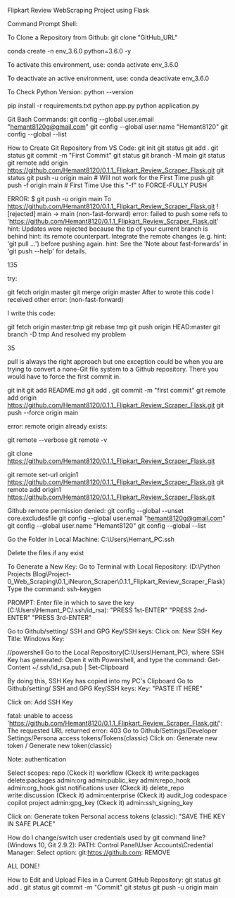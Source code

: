 Flipkart Review WebScraping Project using Flask

Command Prompt Shell:

To Clone a Repository from Github:
git clone "GitHub_URL"

conda create -n env_3.6.0 python=3.6.0 -y

To activate this environment, use:
conda activate env_3.6.0

To deactivate an active environment, use:
conda deactivate env_3.6.0

To Check Python Version:
python --version

pip install -r requirements.txt
python app.py
python application.py

Git Bash Commands:
git config --global user.email "hemant8120g@gmail.com"
git config --global user.name "Hemant8120"
git config --global --list

How to Create Git Repository from VS Code:
git init
git status
git add .
git status
git commit -m "First Commit"
git status
git branch -M main
git status
git remote add origin https://github.com/Hemant8120/0.1.1_Flipkart_Review_Scraper_Flask.git
git status
git push -u origin main # Will not work for the First Time push
git push -f origin main # First Time Use this "-f" to FORCE-FULLY PUSH

ERROR:
$ git push -u origin main
To https://github.com/Hemant8120/0.1.1_Flipkart_Review_Scraper_Flask.git
! [rejected] main -> main (non-fast-forward)
error: failed to push some refs to 'https://github.com/Hemant8120/0.1.1_Flipkart_Review_Scraper_Flask.git'  
hint: Updates were rejected because the tip of your current branch is behind
hint: its remote counterpart. Integrate the remote changes (e.g.
hint: 'git pull ...') before pushing again.
hint: See the 'Note about fast-forwards' in 'git push --help' for details.

135

try:

git fetch origin master
git merge origin master
After to wrote this code I received other error: (non-fast-forward)

I write this code:

git fetch origin master:tmp
git rebase tmp
git push origin HEAD:master
git branch -D tmp
And resolved my problem

35

pull is always the right approach but one exception could be when you are trying to convert a none-Git file system to a Github repository. There you would have to force the first commit in.

git init
git add README.md
git add .
git commit -m "first commit"
git remote add origin https://github.com/Hemant8120/0.1.1_Flipkart_Review_Scraper_Flask.git
git push --force origin main

error: remote origin already exists:

git remote --verbose
git remote -v

git clone https://github.com/Hemant8120/0.1.1_Flipkart_Review_Scraper_Flask.git

git remote set-url origin1 https://github.com/Hemant8120/0.1.1_Flipkart_Review_Scraper_Flask.git
git remote add origin1 https://github.com/Hemant8120/0.1.1_Flipkart_Review_Scraper_Flask.git

Github remote permission denied:
git config --global --unset core.excludesfile
git config --global user.email "hemant8120g@gmail.com"
git config --global user.name "Hemant8120"
git config --global --list

Go the Folder in Local Machine:
C:\Users\Hemant_PC\.ssh

Delete the files if any exist

To Generate a New Key:
Go to Terminal with Local Repository: (D:\Python Projects Blog\Project-0_Web_Scraping\0.1_iNeuron_Scraper\0.1.1_Flipkart_Review_Scraper_Flask)
Type the command:
ssh-keygen

PROMPT:
Enter file in which to save the key (C:\Users\Hemant_PC/.ssh/id_rsa): "PRESS 1st-ENTER" "PRESS 2nd-ENTER" "PRESS 3rd-ENTER"

Go to Github/setting/ SSH and GPG Key/SSH keys:
Click on: New SSH Key
Title: Windows
Key:

//powershell
Go to the Local Repository(C:\Users\Hemant_PC), where SSH Key has generated:
Open it with Powershell, and type the command:
Get-Content ~/.ssh/id_rsa.pub | Set-Clipboard

By doing this, SSH Key has copied into my PC's Clipboard
Go to Github/setting/ SSH and GPG Key/SSH keys:
Key: "PASTE IT HERE"

Click on: Add SSH Key

fatal: unable to access 'https://github.com/Hemant8120/0.1.1_Flipkart_Review_Scraper_Flask.git/': The requested URL returned error: 403
Go to Github/Settings/Developer Settings/Persona access tokens/Tokens(classic)
Click on: Generate new token / Generate new token(classic)

Note: authentication

Select scopes:
repo (Ckeck it)
workflow (Ckeck it)
write:packages
delete:packages
admin:org
admin:public_key
admin:repo_hook
admin:org_hook
gist
notifications
user (Ckeck it)
delete_repo
write:discussion (Ckeck it)
admin:enterprise (Ckeck it)
audit_log
codespace
copilot
project
admin:gpg_key (Ckeck it)
admin:ssh_signing_key

Click on: Generate token
Personal access tokens (classic): "SAVE THE KEY IN SAFE PLACE"

How do I change/switch user credentials used by git command line? (Windows 10, Git 2.9.2):
PATH: Control Panel\User Accounts\Credential Manager:
Select option: git:https://github.com: REMOVE

ALL DONE!

How to Edit and Upload Files in a Current GitHub Repository:
git status
git add .
git status
git commit -m "Commit"
git status
git push -u origin main
